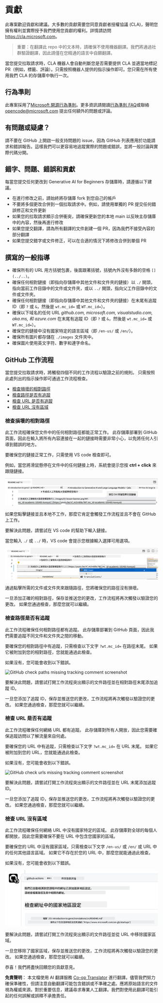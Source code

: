<!--
CO_OP_TRANSLATOR_METADATA:
{
  "original_hash": "57c41f2af71001a2cff9d8eb797cb843",
  "translation_date": "2025-05-19T08:41:44+00:00",
  "source_file": "CONTRIBUTING.md",
  "language_code": "tw"
}
-->
# 貢獻

此專案歡迎貢獻和建議。大多數的貢獻需要您同意貢獻者授權協議 (CLA)，聲明您擁有權利並實際授予我們使用您貢獻的權利。詳情請訪問<https://cla.microsoft.com>。

> 重要：在翻譯此 repo 中的文本時，請確保不使用機器翻譯。我們將通過社群驗證翻譯，因此請僅在您精通的語言中自願翻譯。

當您提交拉取請求時，CLA 機器人會自動判斷您是否需要提供 CLA 並適當地標記 PR（例如，標籤、評論）。只需按照機器人提供的指示操作即可。您只需在所有使用我們 CLA 的存儲庫中執行一次。

## 行為準則

此專案採用了[Microsoft 開源行為準則](https://opensource.microsoft.com/codeofconduct/?WT.mc_id=academic-105485-koreyst)。更多資訊請閱讀[行為準則 FAQ](https://opensource.microsoft.com/codeofconduct/faq/?WT.mc_id=academic-105485-koreyst)或聯絡 [opencode@microsoft.com](mailto:opencode@microsoft.com) 提出任何額外的問題或評論。

## 有問題或疑慮？

請不要在 GitHub 上開啟一般支持問題的 issue，因為 GitHub 列表應用於功能請求和錯誤報告。這樣我們可以更容易地追蹤實際的問題或錯誤，並將一般討論與實際代碼分開。

## 錯字、問題、錯誤和貢獻

每當您提交任何更改到 Generative AI for Beginners 存儲庫時，請遵循以下建議。

* 在進行修改之前，請始終將存儲庫 fork 到您自己的帳戶
* 不要將多個更改合併到一個拉取請求中。例如，請使用單獨的 PR 提交任何錯誤修正和文件更新
* 如果您的拉取請求顯示合併衝突，請確保更新您的本地 main 以反映主存儲庫中的內容，然後再進行修改
* 如果您提交翻譯，請為所有翻譯的文件創建一個 PR，因為我們不接受內容的部分翻譯
* 如果您提交錯字或文件修正，可以在合適的情況下將修改合併到單個 PR

## 撰寫的一般指導

- 確保所有的 URL 用方括號包裹，後面跟著括號，括號內外沒有多餘的空格 `[](../..)`。
- 確保任何相對鏈接（即指向存儲庫中其他文件和文件夾的鏈接）以 `./` 開頭，指向當前工作目錄中的文件或文件夾，或以 `../` 開頭，指向父工作目錄中的文件或文件夾。
- 確保任何相對鏈接（即指向存儲庫中其他文件和文件夾的鏈接）在末尾有追蹤 ID（即 `?` 或 `&`，然後是 `wt.mc_id=` 或 `WT.mc_id=`）。
- 確保以下域名的任何 URL _github.com, microsoft.com, visualstudio.com, aka.ms, 和 azure.com_ 在末尾有追蹤 ID（即 `?` 或 `&`，然後是 `wt.mc_id=` 或 `WT.mc_id=`）。
- 確保您的鏈接中沒有國家特定的語言區域（即 `/en-us/` 或 `/en/`）。
- 確保所有圖片都存儲在 `./images` 文件夾中。
- 確保圖片使用英文字符、數字和連字命名。

## GitHub 工作流程

當您提交拉取請求時，將觸發四個不同的工作流程以驗證之前的規則。
只需按照此處列出的指示操作即可通過工作流程檢查。

- [檢查損壞的相對路徑](../..)
- [檢查路徑是否有追蹤](../..)
- [檢查 URL 是否有追蹤](../..)
- [檢查 URL 沒有區域](../..)

### 檢查損壞的相對路徑

此工作流程確保您文件中的任何相對路徑都能正常工作。
此存儲庫部署到 GitHub 頁面，因此在輸入將所有內容連接在一起的鏈接時需要非常小心，以免將任何人引導到錯誤的地方。

要確保您的鏈接正常工作，只需使用 VS code 檢查即可。

例如，當您將滑鼠懸停在文件中的任何鏈接上時，系統會提示您按 **ctrl + click** 來跟隨鏈接。

![VS code follow links screenshot](../../translated_images/vscode-follow-link.f8e8fd9192241d8163db78371e22a7a4e032a1ca9219696d7eb3eb103d1b7544.tw.png)

如果您點擊鏈接並且本地不工作，那麼它肯定會觸發工作流程並且不會在 GitHub 上工作。

要解決此問題，請嘗試在 VS code 的幫助下輸入鏈接。

當您輸入 `./` 或 `../` 時，VS code 會提示您根據輸入選擇可用選項。

![VS code select relative path screenshot](../../translated_images/vscode-select-relative-path.b2cf754af764c28401e8098dbd372d00e8d2ac89c6b75e59f1450f99cb6a4ede.tw.png)

通過點擊所需的文件或文件夾來跟隨路徑，您將確保您的路徑沒有損壞。

一旦添加正確的相對路徑，保存並推送您的更改，工作流程將再次觸發以驗證您的更改。
如果您通過檢查，那麼您就可以繼續。

### 檢查路徑是否有追蹤

此工作流程確保任何相對路徑都有追蹤。
此存儲庫部署到 GitHub 頁面，因此我們需要追蹤不同文件和文件夾之間的移動。

要確保您的相對路徑中有追蹤，只需檢查以下文字 `?wt.mc_id=` 在路徑末尾。
如果它被附加到您的相對路徑，您就能通過此檢查。

如果沒有，您可能會收到以下錯誤。

![GitHub check paths missing tracking comment screenshot](../../translated_images/github-check-paths-missing-tracking-comment.1442630ba6e07efa327f46d27447178ae1c6d3b9960023dee1a69dd50f8a3653.tw.png)

要解決此問題，請嘗試打開工作流程突出顯示的文件路徑並在相對路徑末尾添加追蹤 ID。

一旦您添加了追蹤 ID，保存並推送您的更改，工作流程將再次觸發以驗證您的更改。
如果您通過檢查，那麼您就可以繼續。

### 檢查 URL 是否有追蹤

此工作流程確保任何網絡 URL 都有追蹤。
此存儲庫對所有人開放，因此您需要確保追蹤訪問以了解流量來自何處。

要確保您的 URL 中有追蹤，只需檢查以下文字 `?wt.mc_id=` 在 URL 末尾。
如果它被附加到您的 URL，您就能通過此檢查。

如果沒有，您可能會收到以下錯誤。

![GitHub check urls missing tracking comment screenshot](../../translated_images/github-check-urls-missing-tracking-comment.acd262e537606c01187cb5f4d248176839b5f512342ff9b6c367509ec285eebc.tw.png)

要解決此問題，請嘗試打開工作流程突出顯示的文件路徑並在 URL 末尾添加追蹤 ID。

一旦您添加了追蹤 ID，保存並推送您的更改，工作流程將再次觸發以驗證您的更改。
如果您通過檢查，那麼您就可以繼續。

### 檢查 URL 沒有區域

此工作流程確保任何網絡 URL 中沒有國家特定的區域。
此存儲庫對全球的每個人都開放，因此您需要確保不要在 URL 中包含您國家的區域。

要確保您的 URL 中沒有國家區域，只需檢查以下文字 `/en-us/` 或 `/en/` 或 URL 中的任何其他語言區域。
如果它不存在於您的 URL 中，那麼您就能通過此檢查。

如果沒有，您可能會收到以下錯誤。

![GitHub check country locale comment screenshot](../../translated_images/github-check-country-locale-comment.15ae33688215cfe678e813c4dc0bf40d5d9341ee36dc95d6cc0684fa9a204224.tw.png)

要解決此問題，請嘗試打開工作流程突出顯示的文件路徑並從 URL 中移除國家區域。

一旦您移除了國家區域，保存並推送您的更改，工作流程將再次觸發以驗證您的更改。
如果您通過檢查，那麼您就可以繼續。

恭喜！我們將盡快回饋您的貢獻意見。

**免責聲明**：
本文檔使用 AI 翻譯服務 [Co-op Translator](https://github.com/Azure/co-op-translator) 進行翻譯。儘管我們努力確保準確性，但請注意自動翻譯可能包含錯誤或不準確之處。應將原始語言的文件視為權威來源。對於重要信息，建議尋求專業人工翻譯。我們對使用此翻譯可能引起的任何誤解或誤釋不承擔責任。